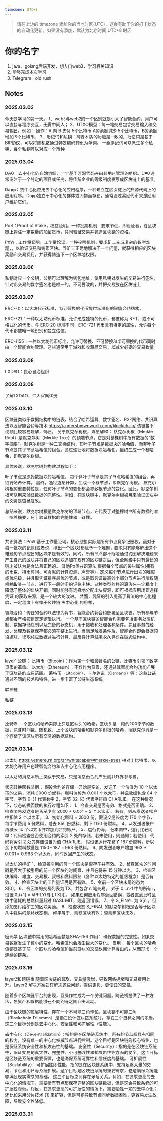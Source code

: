 ```yaml
---
timezone: UTC+8
---
```


> 请在上边的 timezone 添加你的当地时区(UTC)，这会有助于你的打卡状态的自动化更新，如果没有添加，默认为北京时间 UTC+8 时区


# 你的名字

1. java、golang后端开发，想入门web3，学习相关知识
2. 能够完成本次学习
3. Telegram：old rush

## Notes

<!-- Content_START -->

### 2025.03.03
今天是学习的第一天。
1、web3与web2的一个区别就是引入了智能合约，用户可以直接与程序交互，无需中间人；
2、UTXO模型：每一笔交易包含交易输入和交易输出。例如：
操作：A 向 B 支付 5个比特币
A的余额减少 5个比特币，B的余额增加 5个比特币。
3、助记词和私钥：两者本质的功能是一致的。助记词是基于BIP协议，可以将随机数通过特定编码转化为单词。
一组助记词可以派生多个私钥，每个私钥可以对应一个币种

### 2025.03.04
DAO：去中心化的自治组织，一个基于开源代码并由其用户管理的组织。DAO通常专注于一个特定的项目或任务，将传统企业的等级制度换写成区块链上的基准。

Dapp：去中心化应用去中心化的应用程序，一种建立在区块链上的开源代码上的应用程序。Dapp独立于中心化的群体或人物而存在，通常通过奖励代币来激励用户维护它们。

### 2025.03.05
PoS：Proof of Stake，权益证明。一种投票机制，要求节点，即验证者，在区块链上押注一定数量的加密货币，共同验证交易并铸造区块链的资格。

PoW：工作量证明，工作量论证，一种投票机制，要求矿工完成复杂的数学难题，，以验证交易和铸币区块。当矿工正确地解决了一个问题，就获得相应的区块奖励和交易费用，并获得铸造下一个区块地权限。

### 2025.03.06
私钥对应一个公钥，公钥可以理解为钱包地址，使用私钥对发生的交易进行签名，针对此交易的数字签名也是唯一的，不可篡改的，并把交易放在区块链上

### 2025.03.07
ERC-20：以太坊代币标准，为可替换的代币提供标准化的智能合约结构。

ERC-721：一种以太坊代币标准，允许形成独特的代币，也被称为 NFT，或不可格式化的代币。与 ERC-20 标准不同，ERC-721 代币具有特定的属性，允许每个代币都被唯一地识别和独立估值。

ERC-1155：一种以太坊代币标准，允许可替换、不可替换和半可替换的代币同时由一个智能合约管理。这些通常用于游戏和收藏品交易，以减少必要的交易数量。

### 2025.03.08
LXDAO：良心自治组织


### 2025.03.09
了解LXDAO，进入官网注册

### 2025.03.10
区块链类似于数据结构中的链表，结合了哈希运算、数字签名、P2P网络、共识算法以及智能合约等技术
https://andersbrownworth.com/blockchain/ 该链接下视频比较容易理解，码住。
关于默克尔树根，详细解释：
默克尔树根（Merkle Root）是默克尔树（Merkle Tree）的顶端节点，它是对整棵树中所有数据的“数字摘要”。默克尔树是一种二叉树结构，其叶子节点是数据块的哈希值，而非叶子节点是其子节点哈希值的组合。通过递归地将数据块哈希化，最终生成一个根哈希，即默克尔树根。

具体来说，默克尔树的构建过程如下：

叶子节点是原始数据块的哈希值。
每个非叶子节点是其子节点哈希值的组合，再进行哈希计算。
最终，通过逐层计算，生成一个根节点，即默克尔树根。
默克尔树根的重要特性是，任何叶子节点的变化都会导致根节点的变化。因此，默克尔树根可以用来验证数据的完整性。例如，在区块链中，默克尔树根被用来验证区块中的交易是否被篡改。

总结来说，默克尔树根是默克尔树的顶端节点，它代表了对整棵树中所有数据的唯一哈希摘要，用于验证数据的完整性和一致性。

### 2025.03.11
共识算法：PoW 
基于工作量证明，核心思想实际是所有节点竞争记账权，而对于每一批次的记账(或者说，挖出一个区块)都赋予一个难题，要求只有能够解出这个难题的节点挖出的区块才是有效的。同时，所有节点都不断地通过试图解决难题来产生自己的区块并将自己的区块追加在现有的区块链之后，但全网络中只有最长的链才被认为是合法且正确的。
其他Po类共识算法
根据每个节点的某些属性(拥有的币数、持币时间、可贡献的计算资源、声誉等)，定义每个节点进行出块的难度或优先级，并且取凭证排序最优的节点，或是取凭证最高的小部分节点进行加权随机抽取某一节点，进行下一段时间的记账出块。这种类型的共识算法在一定程度上降低了整体的出块开销，同时能够有选择地分配出块资源，即可根据应用场景选择 凭证 的获取来源，是一个较大的改进。
然而，凭证的引入提高了算法的中心化程度，一定程度上有悖于区块链 去中心化 的思想，

智能合约：传统的合约以法律为背书，智能合约将合约部署至区块链，所有参与节点都会严格按照既定逻辑执行。
 一个基于区块链的智能合约需要包括事务处理机制、数据存储机制以及完备的状态机，用于接收和处理各种条件。并且事务的触发、处理及数据保存都必须在链上进行。当满足触发条件后，智能合约即会根据预设逻辑，读取相应数据并进行计算，最后将计算结果永久保存在链式结构中。

### 2025.03.12
layer1
公链：
比特币（Bitcoin）：作为第一个和最著名的公链，比特币引领了数字货币的革命。
以太坊（Ethereum）：不仅作为货币，还通过其智能合约功能扩展了区块链的应用范围。
莱特币（Litecoin）、卡尔达诺（Cardano）等：这些公链通过不同的技术和特性，进一步丰富了公链生态系统。

联盟链

私链


### 2025.03.13
比特币
一个区块的哈希实际上只是区块头的哈希，区块头是一段约200字节的数据，包含时间戳、随机数、上个区块的哈希和默克尔树根的哈希，而默克尔树是一个存储了该区块所有交易的数据结构。


### 2025.03.14
以太坊  https://ethereum.org/zh/whitepaper/#merkle-trees
相对于比特币，以太坊允许用户创建智能合约和去中心化应用程序。

以太坊的消息本质上类似于交易，只是消息由合约产生而非外界参与者。

状态转换函数举例：
假设合约的存储一开始是空的，发送了一个价值为 10 个以太币的交易，消耗 2000 份燃料，燃料价格为 0.001 个以太币，并且数据包含 64 个字节，字节 0-31 代表数字 2，字节 32-63 代表字符串 CHARLIE。 在这种情况下，状态转换函数的执行过程如下：
1、检查交易是否有效、格式是否正确。
2、检查交易发送者是否至少有 2000 * 0.001 = 2 个以太币。 若有，则从发送者帐户中扣除 2 个以太币。
3、初始化燃料 = 2000 份，假设交易长度为 170 个字节，每字节费用 5 份燃料，减去 850 份燃料，剩下 1150 份燃料。
4、从发送者帐户再减去 10 个以太币并增加到合约帐户。
5、运行代码。 在本例中，运行比较简单：代码检查是否使用合约的索引 2 处的存储，若未使用，则通知；若使用，代码将索引 2 处的存储设置为值 CHARLIE。 假设该运行花费了 187 份燃料，所以余下的燃料数量是 1150 - 187 = 963 份燃料。
6、向发送者帐户增加 963 * 0.001 = 0.963 个以太币，同时返回产生的状态。

以太坊的挖矿
1、检查被引用的前一个区块是否存在并有效。
2、检查区块的时间戳是否大于被引用的前一个区块的时间戳，并且在将来 15 分钟以内。
3、检查区块编号、难度、交易根、叔根和燃料限制（各种以太坊特定的低级概念）是否有效。
4、检查区块上的工作量证明是否有效。
5、令前一个区块末尾的态为 S[0]。
6、令区块的交易列表为 TX，并包含 n 笔交易。 对于 0...n-1 中的所有 i，设置 S[i+1] = APPLY(S[i],TX[i])。 如果任何应用程序返回错误，或者直到此时区块中消耗的总燃料量超过 GASLIMIT，则返回错误。
7、令 S_FINAL 为 S[n]，但添加支付给矿工的区块奖励。
8、检查状态 S_FINAL 的默克尔树根是否等于区块头中提供的最终状态根。 如果等于，则该区块有效；否则该区块无效。

### 2025.03.15
密码学
区块链中常用的哈希函数是SHA-256
作用： 确保数据的完整性。如果交易数据发生了微小的变化，哈希值也会发生巨大的变化。
应用： 每个区块的哈希值都是基于前一个区块的哈希值和当前区块的交易数据计算得出的，从而形成一个连续的链条。

### 2025.03.16
layer2和跨链桥
随着区块链的普及，交易量激增，导致网络拥堵和交易费用上升。Layer2 解决方案旨在解决这些问题，提供更快、更便宜的交易。

随着多个区块链平台的出现，互操作性成为一个关键问题。跨链桥提供了一种方法，使资产和数据能够在不同的链之间自由流动。

由于区块链的底层特性，存在一个不可能三角悖论。区块链不可能三角（Blockchain Trilemma）是指在设计区块链系统时，存在三个目标之间的矛盾，这三个目标分别是去中心化、安全性和可扩展性（性能）。

去中心化（Decentralization）：指的是在区块链系统中，所有的节点都具有相同的权力，没有单一的中心化权威节点进行控制。这个目标是区块链的核心特性，也是保证系统安全性和抗攻击性的基础。
安全性（Security）：指的是在区块链系统中，保证交易的真实性、完整性、不可篡改性和抗攻击性等方面的安全。这个目标是区块链系统的重要保障，也是确保系统可靠性和信任度的基础。
可扩展性（Scalability）：可扩展性即性能，指的是在区块链系统中，支持足够大量的交易、节点和用户等系统扩展。这个目标是区块链系统的重要需求，也是确保系统能够满足现实需求的基础。
这三个目标之间存在矛盾关系。例如，在追求更高的去中心化的情况下，需要所有节点都保存完整的区块链数据，但是这会导致系统的可扩展性降低。相反，在追求更高的可扩展性的情况下，需要牺牲一定的去中心化；还比如采用分片技术 [1] 来扩容，但是可能导致节点同步数据困难，更容易发生故障，导致安全性降低。


### 2025.03.31

<!-- Content_END -->
